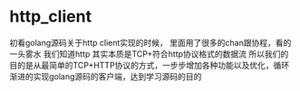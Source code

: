 # http_client
初看golang源码关于http client实现的时候， 里面用了很多的chan跟协程，看的一头雾水
我们知道http 其实本质是TCP+符合http协议格式的数据流
所以我们的目的是从最简单的TCP+HTTP协议的方式，一步步增加各种功能以及优化，循环渐进的实现golang源码的客户端，达到学习源码的目的
